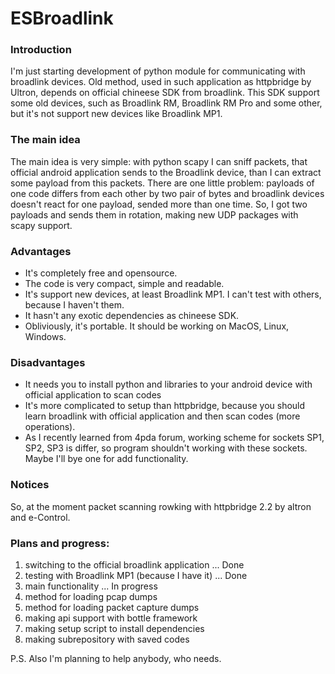 # ESBroadlink

### Introduction
I'm just starting development of python module for communicating with broadlink devices. Old method, used in such application as httpbridge by Ultron, depends on official chineese SDK from broadlink. This SDK support some old devices, such as Broadlink RM, Broadlink RM Pro and some other, but it's not support new devices like Broadlink MP1.

### The main idea
The main idea is very simple: with python scapy I can sniff packets, that official android application sends to the Broadlink device, than I can extract some payload from this packets. There are one little problem: payloads of one code differs from each other by two pair of bytes and broadlink devices doesn't react for one payload, sended more than one time. So, I got two payloads and sends them in rotation, making new UDP packages with scapy support.

### Advantages
* It's completely free and opensource. 
* The code is very compact, simple and readable.
* It's support new devices, at least Broadlink MP1. I can't test with others, because I haven't them.
* It hasn't any exotic dependencies as chineese SDK.
* Obliviously, it's portable. It should be working on MacOS, Linux, Windows.

### Disadvantages
* It needs you to install python and libraries to your android device with official application to scan codes
* It's more complicated to setup than httpbridge, because you should learn broadlink with official application and then scan codes (more operations).
* As I recently learned from 4pda forum, working scheme for sockets SP1, SP2, SP3 is differ, so program shouldn't working with these sockets. Maybe I'll bye one for add functionality.

### Notices
So, at the moment packet scanning rowking with httpbridge 2.2 by altron and e-Control.

### Plans and progress:
1. switching to the official broadlink application ... Done
2. testing with Broadlink MP1 (because I have it) ... Done
3. main functionality ... In progress
4. method for loading pcap dumps
5. method for loading packet capture dumps
6. making api support with bottle framework
7. making setup script to install dependencies
8. making subrepository with saved codes

P.S. Also I'm planning to help anybody, who needs.
